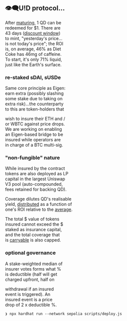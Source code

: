 
## 👁‍🗨U!D protocol...

After [maturing](https://www.investopedia.com/terms/z/zero-couponbond.asp), 1 QD can be   
redeemed for $1. There are  
43 days ([discount window]((https://bit.ly/3q4tShS)))  
to mint, "yesterday's price...  
is not today's price"; the ROI  
is, on average, 46%  as Diet  
Coke has 46mg of caffeine.  
To start, it's only 71% liquid,  
just like the Earth's surface.  

### re-staked sDAI, sUSDe

Same core principle as Eigen:  
earn extra (possibly slashing  
some stake due to taking on  
extra risk)...the counterparty  
to this are token-holders that  

wish to insure their ETH and /   
or WBTC against price drops.  
We are working on enabling   
an Eigen-based bridge to be  
insured while operators are  
in charge of a BTC multi-sig.

### "non-fungible" nature  

While insured by the contract  
tokens are also deployed as LP  
capital in the largest Uniswap  
V3 pool (auto-compounded,  
fees retained for backing QD).  

Coverage dilutes QD's realisable  
yield, [distributed](https://www.youtube.com/clip/UgkxOMAUJfrx-_ABwnargyEURpPygXEXJ_d9) as a function of  
one's ROI relative to the [average](https://github.com/QuidLabs/QD/blob/main/contracts/MOulinette.sol#L412).

The total $ value of tokens  
insured cannot exceed the $  
staked as insurance capital,  
and the total coverage that  
is [carryable](https://en.wikipedia.org/wiki/Cost_of_carry) is also capped.  

### optional governance

A stake-weighted median of  
insurer votes forms what %  
is deductible (half will get  
charged upfront, half on  

withdrawal if an insured  
event is triggered). An  
insured event is a price  
drop of 2 x deductible %.  

`❯ npx hardhat run --network sepolia scripts/deploy.js`